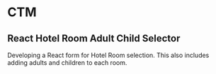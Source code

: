 # CTM
## React Hotel Room Adult Child Selector

Developing a React form for Hotel Room selection. This also includes adding adults and children to each room.






